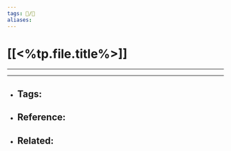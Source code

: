 ```yaml
---
tags: 📝️/🌱️
aliases: 
---
```


# [[<%tp.file.title%>]]
---


---
- Tags: 
	- 
- Reference:
	- 
- Related:
	- 